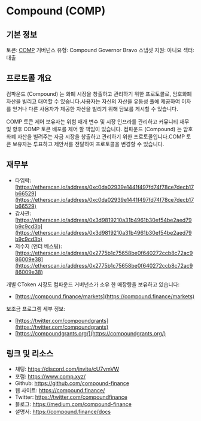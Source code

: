 # Compound (COMP)

## 기본 정보

토큰: [COMP](https://www.coingecko.com/en/coins/compound)
거버넌스 유형: Compound Governor Bravo
스냅샷 지원: 아니요
섹터: 대출

## 프로토콜 개요

컴파운드 (Compound) 는 화폐 시장을 창출하고 관리하기 위한 프로토콜로, 암호화폐 자산을 빌리고 대여할 수 있습니다.사용자는 자신의 자산을 유동성 풀에 제공하여 이자를 얻거나 다른 사용자가 제공한 자산을 빌리기 위해 담보를 게시할 수 있습니다.

COMP 토큰 제어 보유자는 위험 매개 변수 및 시장 인프라를 관리하고 커뮤니티 재무 및 향후 COMP 토큰 배포를 제어 할 책임이 있습니다.
컴파운드 (Compound) 는 암호화폐 자산을 빌려주는 자금 시장을 창출하고 관리하기 위한 프로토콜입니다.COMP 토큰 보유자는 투표하고 제안서를 전달하여 프로토콜을 변경할 수 있습니다.

## 재무부

- 타임락: [https://etherscan.io/address/0xc0da02939e1441f497fd74f78ce7decb17b66529](https://etherscan.io/address/0xc0da02939e1441f497fd74f78ce7decb17b66529)
- 감사관: [https://etherscan.io/address/0x3d9819210a31b4961b30ef54be2aed79b9c9cd3b](https://etherscan.io/address/0x3d9819210a31b4961b30ef54be2aed79b9c9cd3b)
- 저수지 (언더 베스팅): [https://etherscan.io/address/0x2775b1c75658be0f640272ccb8c72ac986009e38](https://etherscan.io/address/0x2775b1c75658be0f640272ccb8c72ac986009e38)

개별 CToken 시장도 컴파운드 거버넌스가 소유 한 매장량을 보유하고 있습니다: 
- [https://compound.finance/markets](https://compound.finance/markets)

보조금 프로그램 세부 정보:
- [https://twitter.com/compoundgrants](https://twitter.com/compoundgrants)
- [https://compoundgrants.org/](https://compoundgrants.org/)

## 링크 및 리소스

- 채팅: https://discord.com/invite/cU7vmVW
- 포럼: https://www.comp.xyz/
- Github: https://github.com/compound-finance
- 웹 사이트: https://compound.finance/
- Twitter: https://twitter.com/compoundfinance
- 블로그: https://medium.com/compound-finance
- 설명서: https://compound.finance/docs
